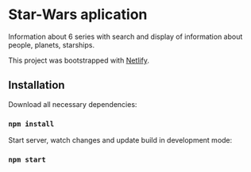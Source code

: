 # Star-Wars aplication

Information about 6 series with search and display of information about people, planets, starships.

This project was bootstrapped with [Netlify](https://www.netlify.com).

## Installation

Download all necessary dependencies:

### `npm install`

Start server, watch changes and update build in development mode:

### `npm start`
